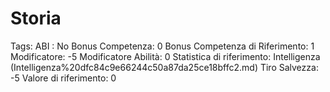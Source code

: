 # Storia

Tags: ABI
: No
Bonus Competenza: 0
Bonus Competenza di Riferimento: 1
Modificatore: -5
Modificatore  Abilità: 0
Statistica di riferimento: Intelligenza (Intelligenza%20dfc84c9e66244c50a87da25ce18bffc2.md)
Tiro Salvezza: -5
Valore di riferimento: 0